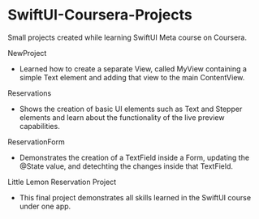 # SwiftUI-Coursera-Projects
Small projects created while learning SwiftUI Meta course on Coursera.

NewProject
  - Learned how to create a separate View, called MyView containing a simple Text element and adding that view to the main ContentView.

Reservations
  -  Shows the creation of basic UI elements such as Text and Stepper elements and learn about the functionality of the live preview capabilities.

ReservationForm
  - Demonstrates the creation of a TextField inside a Form, updating the @State value, and detechting the changes inside that TextField.

Little Lemon Reservation Project
  - This final project demonstrates all skills learned in the SwiftUI course under one app.
